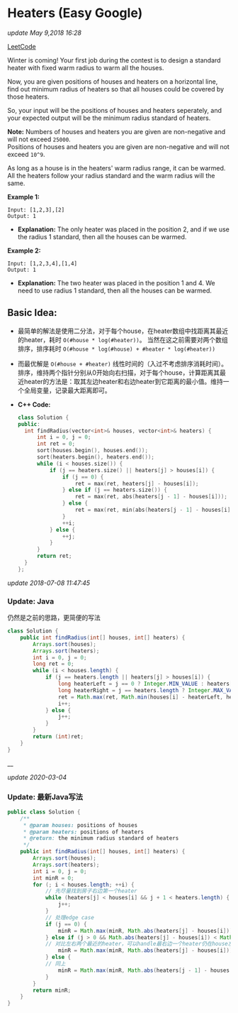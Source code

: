 # Heaters \(Easy Google\)

_update May 9,2018 16:28_

[LeetCode](https://leetcode.com/problems/heaters/description/)

Winter is coming! Your first job during the contest is to design a standard heater with fixed warm radius to warm all the houses.

Now, you are given positions of houses and heaters on a horizontal line, find out minimum radius of heaters so that all houses could be covered by those heaters.

So, your input will be the positions of houses and heaters seperately, and your expected output will be the minimum radius standard of heaters.

**Note:** Numbers of houses and heaters you are given are non-negative and will not exceed `25000`.  
Positions of houses and heaters you are given are non-negative and will not exceed `10^9`.

As long as a house is in the heaters' warm radius range, it can be warmed. All the heaters follow your radius standard and the warm radius will the same.

**Example 1:**

```text
Input: [1,2,3],[2]
Output: 1
```

* **Explanation:** The only heater was placed in the position 2, and if we use the radius 1 standard, then all the houses can be warmed.  

**Example 2:**

```text
Input: [1,2,3,4],[1,4]
Output: 1
```

* **Explanation:** The two heater was placed in the position 1 and 4. We need to use radius 1 standard, then all the houses can be warmed.

## Basic Idea:

* 最简单的解法是使用二分法，对于每个house，在heater数组中找距离其最近的heater，耗时 `O(#house * log(#heater))`。 当然在这之前需要对两个数组排序，排序耗时 `O(#house * log(#house) + #heater * log(#heater))`  
* 而最优解是 `O(#house + #heater)` 线性时间的（入过不考虑排序消耗时间）。排序，维持两个指针分别从0开始向右扫描，对于每个house，计算距离其最近heater的方法是：取其左边heater和右边heater到它距离的最小值。维持一个全局变量，记录最大距离即可。
* **C++ Code:**

  ```cpp
  class Solution {
  public:
    int findRadius(vector<int>& houses, vector<int>& heaters) {
        int i = 0, j = 0;
        int ret = 0;
        sort(houses.begin(), houses.end());
        sort(heaters.begin(), heaters.end());
        while (i < houses.size()) {
            if (j == heaters.size() || heaters[j] > houses[i]) {
                if (j == 0) {
                    ret = max(ret, heaters[j] - houses[i]);
                } else if (j == heaters.size()) {
                    ret = max(ret, abs(heaters[j - 1] - houses[i]));
                } else {
                    ret = max(ret, min(abs(heaters[j - 1] - houses[i]), heaters[j] - houses[i]));
                }
                ++i;
            } else {
                ++j;
            }
        }
        return ret;
    }
  };
  ```

_update 2018-07-08 11:47:45_

### Update: Java

仍然是之前的思路，更简便的写法

```java
class Solution {
    public int findRadius(int[] houses, int[] heaters) {
        Arrays.sort(houses);   
        Arrays.sort(heaters);
        int i = 0, j = 0;
        long ret = 0;
        while (i < houses.length) {
            if (j == heaters.length || heaters[j] > houses[i]) {
                long heaterLeft = j == 0 ? Integer.MIN_VALUE : heaters[j - 1];
                long heaterRight = j == heaters.length ? Integer.MAX_VALUE : heaters[j];
                ret = Math.max(ret, Math.min(houses[i] - heaterLeft, heaterRight - houses[i]));
                i++;
            } else {
                j++;
            }
        }
        return (int)ret;
    }
}
```

\_\_

_update 2020-03-04_

### Update: 最新Java写法

```java
public class Solution {
    /**
     * @param houses: positions of houses
     * @param heaters: positions of heaters
     * @return: the minimum radius standard of heaters
     */
    public int findRadius(int[] houses, int[] heaters) {
        Arrays.sort(houses);
        Arrays.sort(heaters);
        int i = 0, j = 0;
        int minR = 0;
        for (; i < houses.length; ++i) {
            // 先尽量找到房子右边第一个heater
            while (heaters[j] < houses[i] && j + 1 < heaters.length) {
                j++;
            }
            // 处理edge case
            if (j == 0) {
                minR = Math.max(minR, Math.abs(heaters[j] - houses[i]));
            } else if (j > 0 && Math.abs(heaters[j] - houses[i]) < Math.abs(heaters[j - 1] - houses[i])) {
            // 对比左右两个最近的heater，可以handle最右边一个heater仍在house左的情况
                minR = Math.max(minR, Math.abs(heaters[j] - houses[i]));
            } else {
            // 同上
                minR = Math.max(minR, Math.abs(heaters[j - 1] - houses[i]));
            }
        }
        return minR;
    }
}
```



